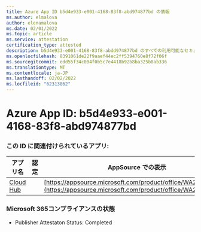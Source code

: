 ```yaml
---
title: Azure App ID b5d4e933-e001-4168-83f8-abd974877bd の情報
ms.author: elmalova
author: elenamalova
ms.date: 02/01/2022
ms.topic: article
ms.service: attestation
certification_type: attested
description: b5d4e933-e001-4168-83f8-abdd974877bd のすべての利用可能なセキュリティおよびコンプライアンス情報。
ms.openlocfilehash: 8391061de22f9aaef44ec2ff5394760e8f72f06f
ms.sourcegitcommit: edd55f34c004f0b5c7e4418b92b8ba325b8ab336
ms.translationtype: MT
ms.contentlocale: ja-JP
ms.lasthandoff: 02/02/2022
ms.locfileid: "62313862"
---
```

# <a name="azure-app-id-b5d4e933-e001-4168-83f8-abdd974877bd"></a>Azure App ID: b5d4e933-e001-4168-83f8-abd974877bd


### <a name="apps-associated-with-this-id"></a>この ID に関連付けられているアプリ:
| **アプリ名** | **認定** | **AppSource での表示** |
|--------------|---------------|-----------------------|
| [Cloud Hub](https://docs.microsoft.com/microsoft-365-app-certification/forward/WA200003034) |  | [https://appsource.microsoft.com/product/office/WA200003034](https://appsource.microsoft.com/product/office/WA200003034) |

### <a name="microsoft-365-app-compliance-status"></a>Microsoft 365コンプライアンスの状態
- Publisher Attestaton Status: Completed
